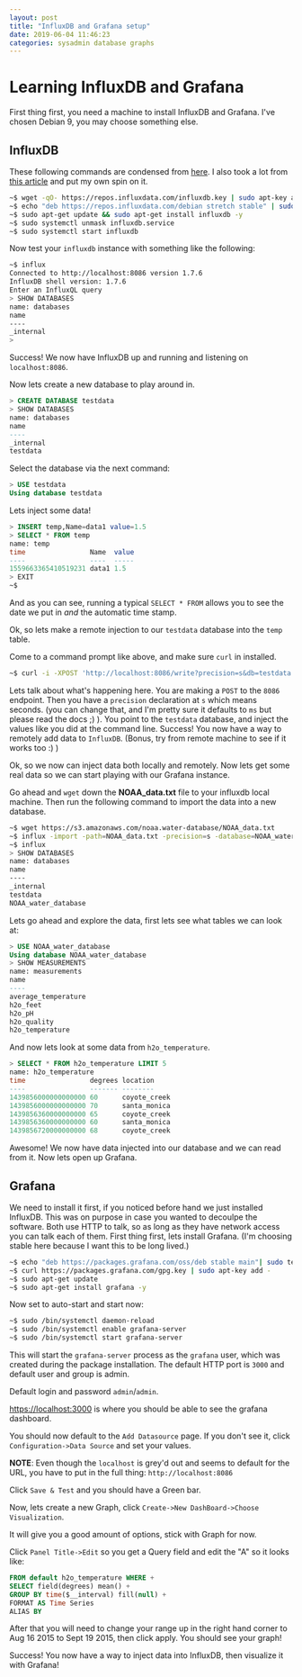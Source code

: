 ```yaml
---
layout: post
title: "InfluxDB and Grafana setup"
date: 2019-06-04 11:46:23
categories: sysadmin database graphs
---
```


# Learning InfluxDB and Grafana

First thing first, you need a machine to install InfluxDB and Grafana. I've
chosen Debian 9, you may choose something else.

## InfluxDB

These following commands are condensed from [here](https://docs.influxdata.com/influxdb/v1.7/introduction/installation/). I also took a lot from [this article](https://medium.com/@ashrafur/beginning-visualization-with-grafana-and-influxdb-81701e10569d) and put my own spin on it.

```bash
~$ wget -qO- https://repos.influxdata.com/influxdb.key | sudo apt-key add -
~$ echo "deb https://repos.influxdata.com/debian stretch stable" | sudo tee /etc/apt/sources.list.d/influxdb.list
~$ sudo apt-get update && sudo apt-get install influxdb -y
~$ sudo systemctl unmask influxdb.service
~$ sudo systemctl start influxdb
```

Now test your `influxdb` instance with something like the following:

```bash
~$ influx
Connected to http://localhost:8086 version 1.7.6
InfluxDB shell version: 1.7.6
Enter an InfluxQL query
> SHOW DATABASES
name: databases
name
----
_internal
>
```

Success! We now have InfluxDB up and running and listening on `localhost:8086`.

Now lets create a new database to play around in.

```sql
> CREATE DATABASE testdata
> SHOW DATABASES
name: databases
name
----
_internal
testdata

```

Select the database via the next command:

```sql
> USE testdata
Using database testdata
```

Lets inject some data!

```sql
> INSERT temp,Name=data1 value=1.5
> SELECT * FROM temp
name: temp
time                Name  value
----                ----  -----
1559663365410519231 data1 1.5
> EXIT
~$
```

And as you can see, running a typical `SELECT * FROM` allows you to see the date we put in _and_ the automatic time stamp.

Ok, so lets make a remote injection to our `testdata` database into the `temp` table.

Come to a command prompt like above, and make sure `curl` in installed.

```bash
~$ curl -i -XPOST 'http://localhost:8086/write?precision=s&db=testdata' --data-binary 'temp,Name=data1 value=101'
```

Lets talk about what's happening here. You are making a `POST` to the `8086` endpoint. Then you have a `precision`
declaration at `s` which means seconds. (you can change that, and I'm pretty sure it defaults to `ms` but please read the docs ;) ). You point to the `testdata` database, and inject the values like you did at the command line. Success! You now have a way to remotely add data to `InfluxDB`. (Bonus, try from remote machine to see if it works too :) )

Ok, so we now can inject data both locally and remotely. Now lets get some real data so we can start playing with our Grafana instance.

Go ahead and `wget` down the **NOAA_data.txt** file to your influxdb local machine. Then run the following command to import the data into a new database.

```bash
~$ wget https://s3.amazonaws.com/noaa.water-database/NOAA_data.txt
~$ influx -import -path=NOAA_data.txt -precision=s -database=NOAA_water_database
~$ influx
> SHOW DATABASES
name: databases
name
----
_internal
testdata
NOAA_water_database
```

Lets go ahead and explore the data, first lets see what tables we can look at:

```sql
> USE NOAA_water_database
Using database NOAA_water_database
> SHOW MEASUREMENTS
name: measurements
name
----
average_temperature
h2o_feet
h2o_pH
h2o_quality
h2o_temperature
```

And now lets look at some data from `h2o_temperature`.

```sql
> SELECT * FROM h2o_temperature LIMIT 5
name: h2o_temperature
time                degrees location
----                ------- --------
1439856000000000000 60      coyote_creek
1439856000000000000 70      santa_monica
1439856360000000000 65      coyote_creek
1439856360000000000 60      santa_monica
1439856720000000000 68      coyote_creek
```

Awesome! We now have data injected into our database and we can read from it. Now lets open up Grafana.

## Grafana

We need to install it first, if you noticed before hand we just installed InfluxDB. This was on purpose
in case you wanted to decoulpe the software. Both use HTTP to talk, so as long as they have network access
you can talk each of them. First thing first, lets install Grafana. (I'm choosing stable here because I want
this to be long lived.)

```bash
~$ echo "deb https://packages.grafana.com/oss/deb stable main"| sudo tee /etc/apt/sources.list.d/grafana.list
~$ curl https://packages.grafana.com/gpg.key | sudo apt-key add -
~$ sudo apt-get update
~$ sudo apt-get install grafana -y
```

Now set to auto-start and start now:

```bash
~$ sudo /bin/systemctl daemon-reload
~$ sudo /bin/systemctl enable grafana-server
~$ sudo /bin/systemctl start grafana-server
```

This will start the `grafana-server` process as the `grafana` user, which was created during the package installation. The default HTTP port is `3000` and default user and group is admin.

Default login and password `admin`/`admin`.

<https://localhost:3000> is where you should be able to see the grafana dashboard.

You should now default to the `Add Datasource` page. If you don't see it, click `Configuration->Data Source`
and set your values.

**NOTE**: Even though the `localhost` is grey'd out and seems to default for the URL, you have to put in the full thing: `http://localhost:8086`

Click `Save & Test` and you should have a Green bar.

Now, lets create a new Graph, click `Create->New DashBoard->Choose Visualization`.

It will give you a good amount of options, stick with Graph for now.

Click `Panel Title->Edit` so you get a Query field and edit the "A" so it looks like:

```sql
FROM default h2o_temperature WHERE +
SELECT field(degrees) mean() +
GROUP BY time($__interval) fill(null) +
FORMAT AS Time Series
ALIAS BY
```

After that you will need to change your range up in the right hand corner to Aug 16 2015 to Sept 19 2015, then click
apply. You should see your graph!

Success! You now have a way to inject data into InfluxDB, then visualize it with Grafana!
